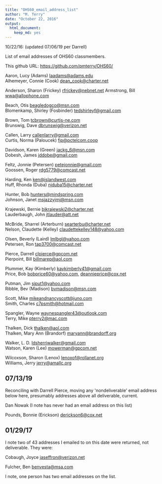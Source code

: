 ```yaml
---
title: "OHS60_email_address_list"
author: "M. Terry"
date: "October 22, 2016"
output: 
  html_document: 
    keep_md: yes
---
```




10/22/16: (updated 07/06/19 per Darrell)

List of email addresses of OHS60 classmembers.

This github URL: https://github.com/pmterry/OHS60/


Aaron, Lucy (Adams)               laadams@adams.edu  
Alhemeyer, Connie (Cook)          dean_cook@charter.net  

Anderson, Sharon (Frickey)        rfrickey@nebnet.net
Armstrong, Bill                   wwa@allophone.com  

Beach, Otis                       beagledogco@msn.com  
Blomenkamp, Shirley (Fosbinder)   tedshirleyf@gmail.com  

Brown, Tom                        tcbrown@curtis-ne.com  
Brunswig, Dave                    dbrunswig@verizon.net  

Callen, Larry                     callenlarry@gmail.com  
Curtis, Norma (Paloucek)          fjp@pctelcom.coop  

Davidson, Karen (Green)           jackg_6@msn.com  
Dobesh, James                     jddobe@gmail.com  

Feltz, Jonnie (Petersen)          petejonnie@gmail.com  
Goossen, Roger                    rdg5779@comcast.net  

Harding, Ken                      ken@islandwest.com  
Huff, Rhonda (Duba)               njduba15@charter.net  

Hunter, Bob                       hunters@mindspring.com  
Johnson, Janet                    msjazzyjmj@msn.com  

Krajewski, Bernie                 bjkrajewski2@charter.net  
Lauderbaugh, John                 jtlauder@att.net  

McBride, Sharrel (Arterburn)      searterbu@charter.net  
Nelson, Claudette (Kelley)        claudettekelley148@yahoo.com  

Olsen, Beverly (Laird)            lmlbgl@yahoo.com  
Petersen, Ron                     tap3700@comcast.net  

Pierce, Darrell                   clpierce@gpcom.net  
Pierpoint, Bill                   billmarep@aol.com  

Plummer, Kay (Kimberly)           kaykimberly41@gmail.com   
Price, Bob                        bobprice60@yahoo.com, deannieprice@cox.net  

Putman, Jim                       sjput1@yahoo.com  
Ribble, Bev (Madison)             bvmadison@msn.com  

Scott, Mike                       mikeandnancyscott@juno.com  
Smith, Charles                    c7psmith@hotmail.com  

Spangler, Wayne                   waynespangler43@outlook.com  
Terry, Mike                       pterry2@mac.com  

Thalken, Dick                     thalken@aol.com  
Thalken, Mary Ann (Brandorf)      maryann@brandorff.org  

Walker, L. D.                     ldsherriwalker@gmail.com  
Watson, Karen (Lee)               mowerman@gpcom.net  

Wilcoxson, Sharon (Lenox)         lenoxof@rollanet.org  
Williams, Jerry                   jerry@amallc.org  

## 07/13/19  

Reconciling with Darrell Pierce, moving any 'nondeliverable' email address below here, presumably addresses above all deliverable, current.  

Dan Nowak (I note has never had an email address on this list)  

Pounds, Bonnie (Erickson)         derickson6@cox.net  

## 01/29/17

I note two of 43 addresses I emailed to on this date were returned, not deliverable. They were:

Cobaugh, Joyce                    jaseffron@verizon.net

Fulcher, Ben                      benvesta@msa.com


I note, one person has two email addresses on the list. 
